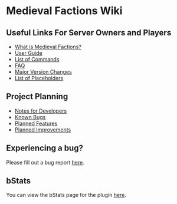 # Medieval Factions Wiki

## Useful Links For Server Owners and Players
- [What is Medieval Factions?](https://github.com/DansPlugins/Medieval-Factions/wiki/What-is-this%3F)
- [User Guide](https://github.com/DansPlugins/Medieval-Factions/wiki/Guide)
- [List of Commands](https://github.com/DansPlugins/Medieval-Factions/wiki/Commands)
- [FAQ](https://github.com/dmccoystephenson/Medieval-Factions/wiki/FAQ)
- [Major Version Changes](https://github.com/dmccoystephenson/Medieval-Factions/wiki/Major-Version-Changes)
- [List of Placeholders](https://github.com/dmccoystephenson/Medieval-Factions/wiki/Placeholders)

## Project Planning
- [Notes for Developers](https://github.com/dmccoystephenson/Medieval-Factions/wiki/Developer-Notes)
- [Known Bugs](https://github.com/DansPlugins/Medieval-Factions/issues?q=is%3Aopen+is%3Aissue+label%3Abug)
- [Planned Features](https://github.com/DansPlugins/Medieval-Factions/issues?q=is%3Aopen+is%3Aissue+label%3AEpic)
- [Planned Improvements](https://github.com/DansPlugins/Medieval-Factions/issues?q=is%3Aopen+is%3Aissue+label%3Aimprovement)

## Experiencing a bug?
Please fill out a bug report [here](https://github.com/dmccoystephenson/Wild-Pets/issues?q=is%3Aissue+is%3Aopen+label%3Abug).

## bStats
You can view the bStats page for the plugin [here](https://bstats.org/plugin/bukkit/Medieval%20Factions/8929).
